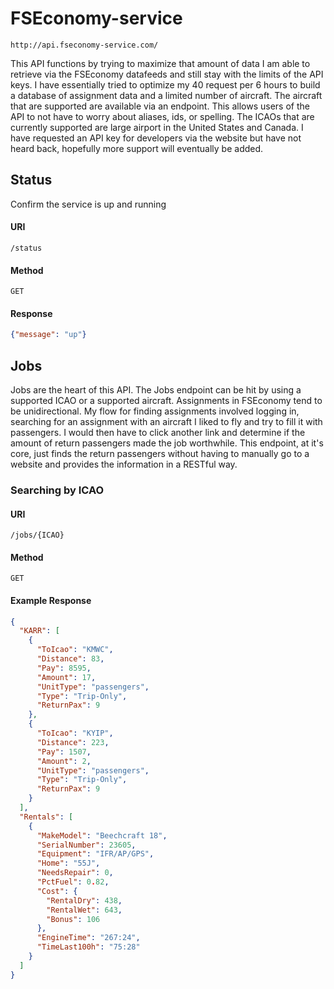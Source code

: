 # FSEconomy-service
```url
http://api.fseconomy-service.com/
```
This API functions by trying to maximize that amount of data I am able to retrieve via the FSEconomy datafeeds and still stay with the limits of the API keys.
I have essentially tried to optimize my 40 request per 6 hours to build a database of assignment data and a limited number of aircraft.
The aircraft that are supported are available via an endpoint. This allows users of the API to not have to worry about aliases, ids, or spelling.
The ICAOs that are currently supported are large airport in the United States and Canada.
I have requested an API key for developers via the website but have not heard back, hopefully more support will eventually be added.
## Status
Confirm the service is up and running
#### URI
```url
/status
```
#### Method
```method
GET
```
#### Response

```json
{"message": "up"}
```
## Jobs
Jobs are the heart of this API. The Jobs endpoint can be hit by using a supported ICAO or a supported aircraft. Assignments in FSEconomy tend to be unidirectional. My flow for finding assignments involved logging in, searching for an assignment with an aircraft I liked to fly and try to fill it with passengers. I would then have to click another link and determine if the amount of return passengers made the job worthwhile. This endpoint, at it's core, just finds the return passengers without having to manually go to a website and provides the information in a RESTful way.
### Searching by ICAO
#### URI
```url
/jobs/{ICAO}
```
#### Method
```method
GET
```
#### Example Response
```json
{
  "KARR": [
    {
      "ToIcao": "KMWC",
      "Distance": 83,
      "Pay": 8595,
      "Amount": 17,
      "UnitType": "passengers",
      "Type": "Trip-Only",
      "ReturnPax": 9
    },
    {
      "ToIcao": "KYIP",
      "Distance": 223,
      "Pay": 1507,
      "Amount": 2,
      "UnitType": "passengers",
      "Type": "Trip-Only",
      "ReturnPax": 9
    }
  ],
  "Rentals": [
    {
      "MakeModel": "Beechcraft 18",
      "SerialNumber": 23605,
      "Equipment": "IFR/AP/GPS",
      "Home": "55J",
      "NeedsRepair": 0,
      "PctFuel": 0.82,
      "Cost": {
        "RentalDry": 438,
        "RentalWet": 643,
        "Bonus": 106
      },
      "EngineTime": "267:24",
      "TimeLast100h": "75:28"
    }
  ]
}
```
